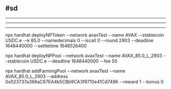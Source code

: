 ## #sd

---

---

---

npx hardhat deployNPToken --network avaxTest --name AVAX --stablecoin USDC.e --k 85.0 --namedecimals 0 --iscall 0 --round 2903 --deadline 1648440000 --settletime 1648526400

npx hardhat deployNPPool --network avaxTest --name AVAX_85.0_L_2903 --stablecoin USDC.e --deadline 1648440000 --fee 50

npx hardhat addFarmingPool --network avaxTest --name AVAX_85.0_L_2903 --address 0x023737a366aC87EA4b5CBb9CA3f9710e41Cd7496 --reward 1 --bonus 0

